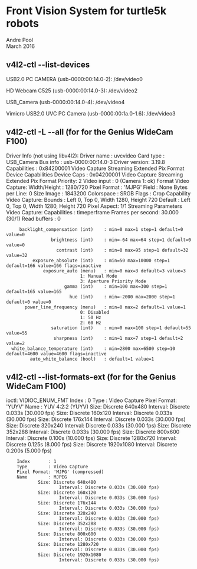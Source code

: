 # Front Vision System for turtle5k robots

Andre Pool  
March 2016


## v4l2-ctl --list-devices
USB2.0 PC CAMERA (usb-0000:00:14.0-2):
        /dev/video0

HD Webcam C525 (usb-0000:00:14.0-3):
        /dev/video2

USB_Camera (usb-0000:00:14.0-4):
        /dev/video4

Vimicro USB2.0 UVC PC Camera (usb-0000:00:1a.0-1.6):
        /dev/video3


## v4l2-ctl -L --all (for for the Genius WideCam F100)
Driver Info (not using libv4l2):
        Driver name   : uvcvideo
        Card type     : USB_Camera
        Bus info      : usb-0000:00:14.0-3
        Driver version: 3.19.8
        Capabilities  : 0x84200001
                Video Capture
                Streaming
                Extended Pix Format
                Device Capabilities
        Device Caps   : 0x04200001
                Video Capture
                Streaming
                Extended Pix Format
Priority: 2
Video input : 0 (Camera 1: ok)
Format Video Capture:
        Width/Height  : 1280/720
        Pixel Format  : 'MJPG'
        Field         : None
        Bytes per Line: 0
        Size Image    : 1843200
        Colorspace    : SRGB
        Flags         : 
Crop Capability Video Capture:
        Bounds      : Left 0, Top 0, Width 1280, Height 720
        Default     : Left 0, Top 0, Width 1280, Height 720
        Pixel Aspect: 1/1
Streaming Parameters Video Capture:
        Capabilities     : timeperframe
        Frames per second: 30.000 (30/1)
        Read buffers     : 0

         backlight_compensation (int)    : min=0 max=1 step=1 default=0 value=0
                     brightness (int)    : min=-64 max=64 step=1 default=0 value=0
                       contrast (int)    : min=0 max=95 step=1 default=32 value=32
              exposure_absolute (int)    : min=50 max=10000 step=1 default=166 value=166 flags=inactive
                  exposure_auto (menu)   : min=0 max=3 default=3 value=3
                                1: Manual Mode
                                3: Aperture Priority Mode
                          gamma (int)    : min=100 max=300 step=1 default=165 value=165
                            hue (int)    : min=-2000 max=2000 step=1 default=0 value=0
           power_line_frequency (menu)   : min=0 max=2 default=1 value=1
                                0: Disabled
                                1: 50 Hz
                                2: 60 Hz
                     saturation (int)    : min=0 max=100 step=1 default=55 value=55
                      sharpness (int)    : min=1 max=7 step=1 default=2 value=2
      white_balance_temperature (int)    : min=2800 max=6500 step=10 default=4600 value=4600 flags=inactive
             auto_white_balance (bool)   : default=1 value=1


## v4l2-ctl --list-formats-ext (for for the Genius WideCam F100)
ioctl: VIDIOC_ENUM_FMT
        Index       : 0
        Type        : Video Capture
        Pixel Format: 'YUYV'
        Name        : YUV 4:2:2 (YUYV)
                Size: Discrete 640x480
                        Interval: Discrete 0.033s (30.000 fps)
                Size: Discrete 160x120
                        Interval: Discrete 0.033s (30.000 fps)
                Size: Discrete 176x144
                        Interval: Discrete 0.033s (30.000 fps)
                Size: Discrete 320x240
                        Interval: Discrete 0.033s (30.000 fps)
                Size: Discrete 352x288
                        Interval: Discrete 0.033s (30.000 fps)
                Size: Discrete 800x600
                        Interval: Discrete 0.100s (10.000 fps)
                Size: Discrete 1280x720
                        Interval: Discrete 0.125s (8.000 fps)
                Size: Discrete 1920x1080
                        Interval: Discrete 0.200s (5.000 fps)

        Index       : 1
        Type        : Video Capture
        Pixel Format: 'MJPG' (compressed)
        Name        : MJPEG
                Size: Discrete 640x480
                        Interval: Discrete 0.033s (30.000 fps)
                Size: Discrete 160x120
                        Interval: Discrete 0.033s (30.000 fps)
                Size: Discrete 176x144
                        Interval: Discrete 0.033s (30.000 fps)
                Size: Discrete 320x240
                        Interval: Discrete 0.033s (30.000 fps)
                Size: Discrete 352x288
                        Interval: Discrete 0.033s (30.000 fps)
                Size: Discrete 800x600
                        Interval: Discrete 0.033s (30.000 fps)
                Size: Discrete 1280x720
                        Interval: Discrete 0.033s (30.000 fps)
                Size: Discrete 1920x1080
                        Interval: Discrete 0.033s (30.000 fps)



